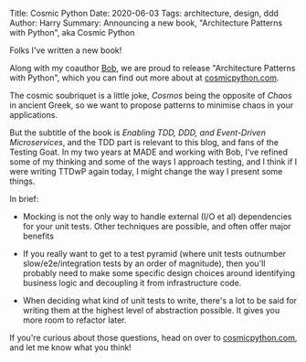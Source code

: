 Title: Cosmic Python
Date: 2020-06-03
Tags: architecture, design, ddd
Author: Harry
Summary: Announcing a new book, "Architecture Patterns with Python", aka Cosmic Python

Folks I've written a new book!

Along with my coauthor [Bob](https://twitter.com/bob_the_mighty), we are proud
to release "Architecture Patterns with Python", which you can find out more
about at [cosmicpython.com](https://www.cosmicpython.com).

The cosmic soubriquet is a little joke, _Cosmos_ being the opposite of _Chaos_
in ancient Greek, so we want to propose patterns to minimise chaos in your
applications.

But the subtitle of the book is _Enabling TDD, DDD, and Event-Driven
Microservices_, and the TDD part is relevant to this blog, and fans of the
Testing Goat.  In my two years at MADE and working with Bob, I've refined
some of my thinking and some of the ways I approach testing, and I think
if I were writing TTDwP again today, I might change the way I present some
things.

In brief:

* Mocking is not the only way to handle external (I/O et al) dependencies
  for your unit tests.  Other techniques are possible, and often offer
  major benefits

* If you really want to get to a test pyramid (where unit tests outnumber
  slow/e2e/integration tests by an order of magnitude), then you'll probably
  need to make some specific design choices around identifying business logic
  and decoupling it from infrastructure code.

* When deciding what kind of unit tests to write, there's a lot to be said for
  writing them at the highest level of abstraction possible.  It gives you more
  room to refactor later.

If you're curious about those questions, head on over to [cosmicpython.com](https://www.cosmicpython.com),
and let me know what you think!
